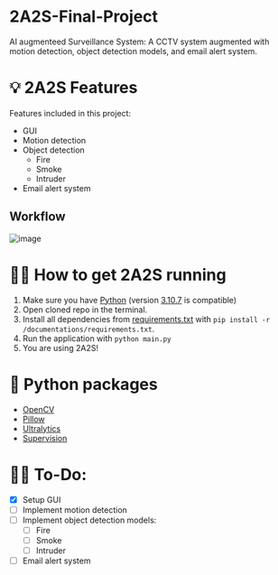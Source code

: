 # 2A2S-Final-Project
AI augmenteed Surveillance System: A CCTV system augmented with motion detection, object detection models, and email alert system.

# 💡 2A2S Features
Features included in this project:  
- GUI
- Motion detection
- Object detection
  - Fire
  - Smoke
  - Intruder
- Email alert system

## Workflow
![image](https://github.com/NaufalGhifari/2A2S-Final-Project/assets/85378958/3342d3cb-7e46-465d-b2ee-10f04d8b4d4e)

# 👨‍💻 How to get 2A2S running
1. Make sure you have [Python](https://www.python.org/downloads/) (version [3.10.7](https://www.python.org/downloads/release/python-3107/) is compatible)
2. Open cloned repo in the terminal.
3. Install all dependencies from [requirements.txt](https://github.com/NaufalGhifari/2A2S-Final-Project/blob/main/documentations/requirements.txt) with ```pip install -r /documentations/requirements.txt```.
4. Run the application with ```python main.py```
5. You are using 2A2S!

# 🐍 Python packages
- [OpenCV](https://pypi.org/project/opencv-python/)
- [Pillow](https://pypi.org/project/Pillow/)
- [Ultralytics](https://pypi.org/project/ultralytics/)
- [Supervision](https://pypi.org/project/supervision/)

# 👷‍♂ To-Do:
- [x] Setup GUI
- [ ] Implement motion detection
- [ ] Implement object detection models:
  - [ ] Fire
  - [ ] Smoke
  - [ ] Intruder
- [ ] Email alert system
